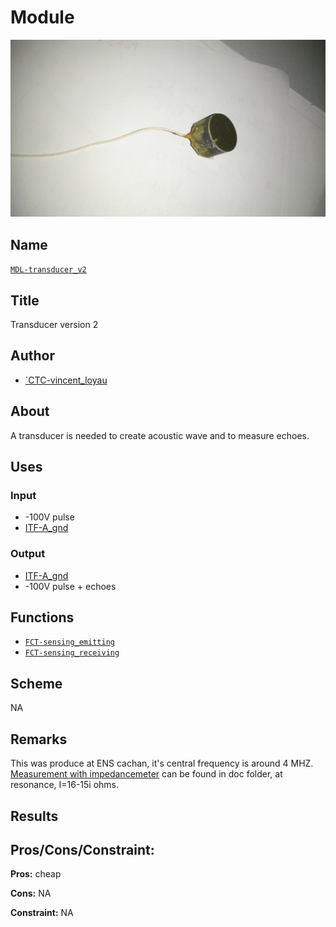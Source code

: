 # Module
![](viewme.png)

## Name
[`MDL-transducer_v2`]()

## Title
Transducer version 2

## Author
* [`CTC-vincent_loyau]()

## About
A transducer is needed to create acoustic wave and to measure echoes.

## Uses
### Input
* -100V pulse
* [ITF-A_gnd]()

### Output
* [ITF-A_gnd]()
* -100V pulse + echoes

## Functions
* [`FCT-sensing_emitting`]()
* [`FCT-sensing_receiving`]()

## Scheme
NA

## Remarks
This was produce at ENS cachan, it's central frequency is around 4 MHZ. [Measurement with impedancemeter](./doc/impedance.png) can be found in doc folder, at resonance, I=16-15i ohms.

## Results

## Pros/Cons/Constraint:

**Pros:** cheap

**Cons:** NA

**Constraint:** NA
